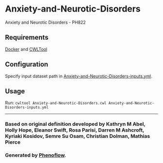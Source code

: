 # Anxiety-and-Neurotic-Disorders

Anxiety and Neurotic Disorders - PH822

## Requirements

[Docker](https://docs.docker.com/install/) and [CWLTool](https://github.com/common-workflow-language/cwltool#install)

## Configuration

Specify input dataset path in [Anxiety-and-Neurotic-Disorders-inputs.yml](Anxiety-and-Neurotic-Disorders-inputs.yml).

## Usage

Run: `cwltool Anxiety-and-Neurotic-Disorders.cwl Anxiety-and-Neurotic-Disorders-inputs.yml`

***

### Based on original definition developed by Kathryn M Abel, Holly Hope, Eleanor Swift, Rosa Parisi, Darren M Ashcroft, Kyriaki Kosidov, Semre Su Osam, Christian Dolman, Mathias Pierce
### Generated by [Phenoflow](https://kclhi.org/phenoflow).

